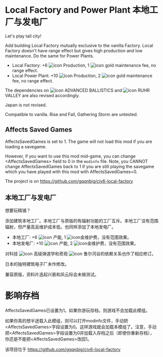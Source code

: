 # Local Factory and Power Plant 本地工厂与发电厂

Let's play tall city!

Add building Local Factory mutually exclusive to the vanilla Factory. Local Factory doesn't have range effect but gives high production and low maintenance. Do the same for Power Plants.

- Local Factory: +6 ![icon](https://vignette.wikia.nocookie.net/civilization/images/7/74/Civ6Production.png/revision/latest) Production, 1 ![icon](https://vignette.wikia.nocookie.net/civilization/images/b/bc/Civ6Gold.png/revision/latest) gold maintenance fee, no range effect.
- Local Power Plant: +10 ![icon](https://vignette.wikia.nocookie.net/civilization/images/7/74/Civ6Production.png/revision/latest) Production, 2 ![icon](https://vignette.wikia.nocookie.net/civilization/images/b/bc/Civ6Gold.png/revision/latest) gold maintenance fee, no range effect.

The dependencies on ![icon](https://vignette.wikia.nocookie.net/civilization/images/b/b2/Advanced_Ballistics_%28Civ6%29.png/revision/latest/scale-to-height-down/24) ADVANCED BALLISTICS and  ![icon](https://vignette.wikia.nocookie.net/civilization/images/5/51/Ruhr_Valley_%28Civ6%29.png/revision/latest/scale-to-height-down/24) RUHR VALLEY are also revised accordingly.

Japan is not revised.

Compatible to vanilla. Rise and Fall, Gathering Storm are untested.


## Affects Saved Games
AffectsSavedGames is set to 1. The game will not load this mod if you are loading a savegame.

However, if you want to use this mod mid-game, you can change &lt;AffectsSavedGames> field to 0 in the `modinfo` file. Note, you CANNOT change AffectsSavedGames back to 1 if you are still playing the savegame which you have played with this mod with AffectsSavedGames=0.

The project is on https://github.com/gqqnbig/civ6-local-factory


## 本地工厂与发电厂

想要玩精铺？

添加建筑本地工厂。本地工厂与原版的有辐射功能的工厂互斥。本地工厂没有范围辐射，但产量高且维护成本低。也同样添加了本地发电厂。

- 本地工厂: +6 ![icon](https://vignette.wikia.nocookie.net/civilization/images/7/74/Civ6Production.png/revision/latest) 产能, 1 ![icon](https://vignette.wikia.nocookie.net/civilization/images/b/bc/Civ6Gold.png/revision/latest)金维护费，没有范围效果。
- 本地发电厂: +10 ![icon](https://vignette.wikia.nocookie.net/civilization/images/7/74/Civ6Production.png/revision/latest) 产能, 2 ![icon](https://vignette.wikia.nocookie.net/civilization/images/b/bc/Civ6Gold.png/revision/latest)金维护费，没有范围效果。

对科技 ![icon](https://vignette.wikia.nocookie.net/civilization/images/b/b2/Advanced_Ballistics_%28Civ6%29.png/revision/latest/scale-to-height-down/24) 高级弹道学和奇观 ![icon](https://vignette.wikia.nocookie.net/civilization/images/5/51/Ruhr_Valley_%28Civ6%29.png/revision/latest/scale-to-height-down/24) 鲁尔河谷的依赖关系也作了相应修订。

日本的独特建筑电子厂未作修改。

兼容原版，资料片迭起兴衰和风云际会未做测试。

# 影响存档
AffectsSavedGames已设置为1。如果你游玩存档，则游戏不会加载此模组。

如果你真的想半途载入此模组，则可以打开modinfo文件，手动把&lt;AffectsSavedGames>字段设置为0。这样游戏就会加载本模组了。注意，手动把&lt;AffectsSavedGames>字段设置为0并加载入存档之后（即使你重新存档），你还是不能把&lt;AffectsSavedGames>改回1。


该项目位于 https://github.com/gqqnbig/civ6-local-factory
